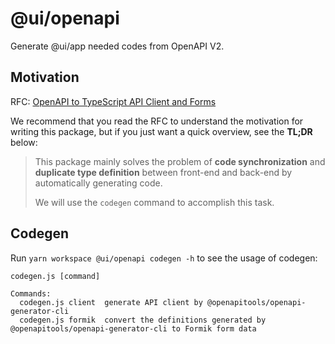 # @ui/openapi

Generate @ui/app needed codes from OpenAPI V2.

## Motivation

RFC: [OpenAPI to TypeScript API Client and Forms](https://github.com/chaos-mesh/rfcs/pull/30)

We recommend that you read the RFC to understand the motivation for writing this package,
but if you just want a quick overview, see the **TL;DR** below:

> This package mainly solves the problem of **code synchronization** and **duplicate type definition** between
> front-end and back-end by automatically generating code.
>
> We will use the `codegen` command to accomplish this task.

## Codegen

Run `yarn workspace @ui/openapi codegen -h` to see the usage of codegen:

```console
codegen.js [command]

Commands:
  codegen.js client  generate API client by @openapitools/openapi-generator-cli
  codegen.js formik  convert the definitions generated by @openapitools/openapi-generator-cli to Formik form data
```
